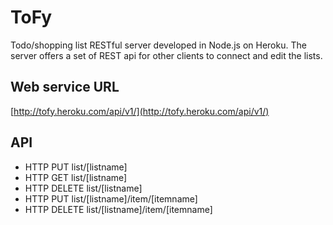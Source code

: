 ToFy
====

Todo/shopping list RESTful server developed in Node.js on Heroku.
The server offers a set of REST api for other clients to connect and edit the lists.

## Web service URL

[http://tofy.heroku.com/api/v1/](http://tofy.heroku.com/api/v1/)

## API

* HTTP PUT list/[listname]
* HTTP GET list/[listname]
* HTTP DELETE list/[listname]
* HTTP PUT list/[listname]/item/[itemname]
* HTTP DELETE list/[listname]/item/[itemname]



